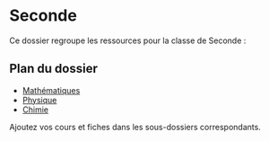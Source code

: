 # Seconde

Ce dossier regroupe les ressources pour la classe de Seconde :
## Plan du dossier

- [Mathématiques](./Maths/)
- [Physique](./Physique/)
- [Chimie](./Chimie/)


Ajoutez vos cours et fiches dans les sous-dossiers correspondants.
